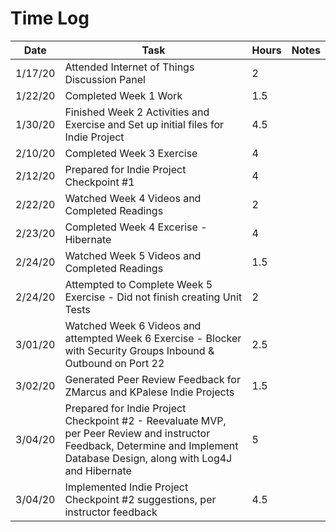 # Time Log

| Date | Task | Hours | Notes|
|------|------|-------|------|
| 1/17/20| Attended Internet of Things Discussion Panel | 2 | |
| 1/22/20 | Completed Week 1 Work  | 1.5  |   |
| 1/30/20 | Finished Week 2 Activities and Exercise and Set up initial files for Indie Project  | 4.5  |   |
| 2/10/20 | Completed Week 3 Exercise | 4 |  |
| 2/12/20 | Prepared for Indie Project Checkpoint #1 | 4 |  |
| 2/22/20 | Watched Week 4 Videos and Completed Readings | 2 |  |
| 2/23/20 | Completed Week 4 Excerise - Hibernate | 4 |   |
| 2/24/20 | Watched Week 5 Videos and Completed Readings | 1.5 |  |
| 2/24/20 | Attempted to Complete Week 5 Exercise - Did not finish creating Unit Tests | 2 |  |
| 3/01/20 | Watched Week 6 Videos and attempted Week 6 Exercise - Blocker with Security Groups Inbound & Outbound on Port 22 | 2.5 |  |
| 3/02/20 | Generated Peer Review Feedback for ZMarcus and KPalese Indie Projects | 1.5 |  |
| 3/04/20 | Prepared for Indie Project Checkpoint #2 - Reevaluate MVP, per Peer Review and instructor Feedback, Determine and Implement Database Design, along with Log4J and Hibernate| 5 |  |
| 3/04/20 | Implemented Indie Project Checkpoint #2 suggestions, per instructor feedback | 4.5 |  |